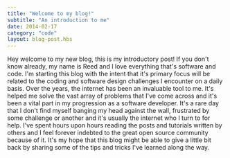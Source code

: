 ```yaml
---
title: "Welcome to my blog!"
subtitle: "An introduction to me"
date: 2014-02-17
category: "code"
layout: blog-post.hbs
---
```


Hey welcome to my new blog, this is my introductory post! If you don't know already, my name is Reed and I love everything that's software and code. I'm starting this blog with the intent that it's primary focus will be related to the coding and software design challenges I encounter on a daily basis. Over the years, the internet has been an invaluable tool to me. It's helped me solve the vast array of problems that I've come across and it's been a vital part in my progression as a software developer. It's a rare day that I don't find myself banging my head against the wall, frustrated by some challenge or another and it's usually the internet who I turn to for help. I've spent hours upon hours reading the posts and tutorials written by others and I feel forever indebted to the great open source community because of it. It's my hope that this blog might be able to give a little bit back by sharing some of the tips and tricks I've learned along the way.
